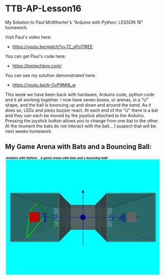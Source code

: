 # TTB-AP-Lesson16
My Solution to Paul McWhorter's "Arduino with Python: LESSON 16" homework.

Visit Paul's video here:
 - https://youtu.be/watch?v=7Z_vPoTfREE

You can get Paul's code here:
 - https://toptechboy.com/

You can see my solution demonstrated here:
 - https://youtu.be/A-OvP9Mt6_w

This week we have been back with hardware, Arduino code, python code and it all working together. I now have seven boxes, or arenas, in a "U" shape, and the ball is bouncing up and down and around the bend. As it does so, LEDs and piezo buzzer react. At each end of the "U" there is a bat and they can each be moved by the joystick attached to the Arduino. Pressing the joystick button allows you to change from one bat to the other. At the moment the bats do not interact with the ball... I suspect that will be next weeks homework.

## My Game Arena with Bats and a Bouncing Ball:
![](myGameArenaWithBatsAndABallL16-Parameterised.png)
